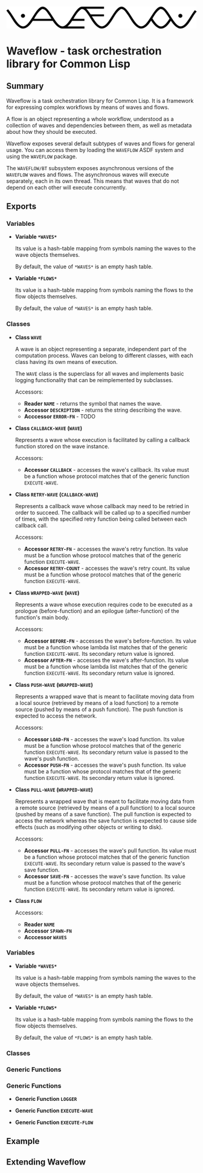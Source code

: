 <p align="center">
  <img src="doc/logo.png">
</p>

# Waveflow - task orchestration library for Common Lisp

## Summary

Waveflow is a task orchestration library for Common Lisp. It is a framework
for expressing complex workflows by means of waves and flows.



A flow is an object representing a whole workflow, understood as a collection of
waves and dependencies between them, as well as metadata about how they should
be executed.

Waveflow exposes several default subtypes of waves and flows for general usage.
You can access them by loading the `WAVEFLOW` ASDF system and using the
`WAVEFLOW` package.

The `WAVEFLOW/BT` subsystem exposes asynchronous versions of the `WAVEFLOW`
waves and flows. The asynchronous waves will execute separately, each in its own
thread. This means that waves that do not depend on each other will execute
concurrently.

## Exports

### Variables

  * **Variable `*WAVES*`**

    Its value is a hash-table mapping from symbols naming the waves to the wave
    objects themselves.

    By default, the value of `*WAVES*` is an empty hash table.

  * **Variable `*FLOWS*`**

    Its value is a hash-table mapping from symbols naming the flows to the flow
    objects themselves.

    By default, the value of `*WAVES*` is an empty hash table.

### Classes

  * **Class `WAVE`**

    A wave is an object representing a separate, independent part of the
    computation process. Waves can belong to different classes, with each class
    having its own means of execution.

    The `WAVE` class is the superclass for all waves and implements basic
    logging functionality that can be reimplemented by subclasses.

    Accessors:
    * **Reader `NAME`** - returns the symbol that names the wave.
    * **Accessor `DESCRIPTION`** - returns the string describing the wave.
    * **Acccessor `ERROR-FN`** - TODO

  * **Class `CALLBACK-WAVE` (`WAVE`)**

    Represents a wave whose execution is facilitated by calling a callback
    function stored on the wave instance.

    Accessors:
    * **Accessor `CALLBACK`** - accesses the wave's callback. Its value must be
      a function whose protocol matches that of the generic function
      `EXECUTE-WAVE`.

  * **Class `RETRY-WAVE` (`CALLBACK-WAVE`)**

    Represents a callback wave whose callback may need to be retried in order to
    succeed. The callback will be called up to a specified number of times, with
    the specified retry function being called between each callback call.

    Accessors:
    * **Accessor `RETRY-FN`** - accesses the wave's retry function. Its value
      must be a function whose protocol matches that of the generic function
      `EXECUTE-WAVE`.
    * **Accessor `RETRY-COUNT`** - accesses the wave's retry count. Its value
      must be a function whose protocol matches that of the generic function
      `EXECUTE-WAVE`.

  * **Class `WRAPPED-WAVE` (`WAVE`)**

    Represents a wave whose execution requires code to be executed as a prologue
    (before-function) and an epilogue (after-function) of the function's main
    body.

    Accessors:
    * **Accessor `BEFORE-FN`** - accesses the wave's before-function. Its value
      must be a function whose lambda list matches that of the generic function
      `EXECUTE-WAVE`. Its secondary return value is ignored.
    * **Accessor `AFTER-FN`** - accesses the wave's after-function. Its value
      must be a function whose lambda list matches that of the generic function
      `EXECUTE-WAVE`. Its secondary return value is ignored.

  * **Class `PUSH-WAVE` (`WRAPPED-WAVE`)**

    Represents a wrapped wave that is meant to facilitate moving data from a
    local source (retrieved by means of a load function) to a remote source
    (pushed by means of a push function). The push function is expected to
    access the network.

    Accessors:
    * **Accessor `LOAD-FN`** - accesses the wave's load function. Its value
      must be a function whose protocol matches that of the generic function
      `EXECUTE-WAVE`. Its secondary return value is passed to the wave's push
      function.
    * **Accessor `PUSH-FN`** - accesses the wave's push function. Its value
      must be a function whose protocol matches that of the generic function
      `EXECUTE-WAVE`. Its secondary return value is ignored.

  * **Class `PULL-WAVE` (`WRAPPED-WAVE`)**

    Represents a wrapped wave that is meant to facilitate moving data from a
    remote source (retrieved by means of a pull function) to a local source
    (pushed by means of a save function). The pull function is expected to
    access the network whereas the save function is expected to cause side
    effects (such as modifying other objects or writing to disk).

    Accessors:
    * **Accessor `PULL-FN`** - accesses the wave's pull function. Its value
      must be a function whose protocol matches that of the generic function
      `EXECUTE-WAVE`. Its secondary return value is passed to the wave's save
      function.
    * **Accessor `SAVE-FN`** - accesses the wave's save function. Its value
      must be a function whose protocol matches that of the generic function
      `EXECUTE-WAVE`. Its secondary return value is ignored.

  * **Class `FLOW`**

    Accessors:
    * **Reader `NAME`**
    * **Accessor `SPAWN-FN`**
    * **Acccessor `WAVES`**
### Variables

  * **Variable `*WAVES*`**

    Its value is a hash-table mapping from symbols naming the waves to the wave
    objects themselves.

    By default, the value of `*WAVES*` is an empty hash table.

  * **Variable `*FLOWS*`**

    Its value is a hash-table mapping from symbols naming the flows to the flow
    objects themselves.

    By default, the value of `*FLOWS*` is an empty hash table.

### Classes

### Generic Functions


### Generic Functions

  * **Generic Function `LOGGER`**

  * **Generic Function `EXECUTE-WAVE`**

  * **Generic Function `EXECUTE-FLOW`**

## Example

## Extending Waveflow

